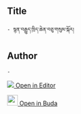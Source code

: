 ## Title
	- སྙན་བརྒྱུད་ཁྲིད་ཆེན་བཅུ་གསུམ་སྐོར།

## Author
	- 



[<img src="https://img.icons8.com/color/25/000000/edit-property.png"> Open in Editor](http://editor.openpecha.org/P000359)

[<img width="25" src="https://library.bdrc.io/icons/BUDA-small.svg"> Open in Buda](https://library.bdrc.io/show/bdr:IE0OPP000359)
